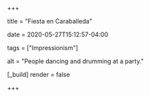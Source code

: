 +++

title = "Fiesta en Caraballeda"

date = 2020-05-27T15:12:57-04:00

tags = ["Impressionism"]

alt = "People dancing and drumming at a party."

[_build]
	render = false

+++

